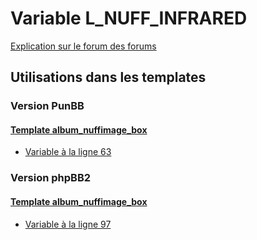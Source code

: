 # Variable L_NUFF_INFRARED
[Explication sur le forum des forums](http://forum.forumactif.com/t294113-listing-des-variables#L_NUFF_INFRARED)

## Utilisations dans les templates

### Version PunBB

#### [Template album_nuffimage_box](punbb/album_nuffimage_box.md)
* [Variable à la ligne 63](../punbb/album_nuffimage_box.tpl#L63)

### Version phpBB2

#### [Template album_nuffimage_box](subsilver/album_nuffimage_box.md)
* [Variable à la ligne 97](../subsilver/album_nuffimage_box.tpl#L97)